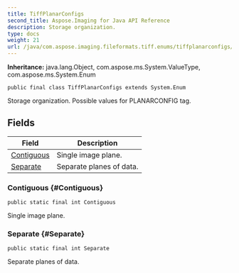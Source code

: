 ```yaml
---
title: TiffPlanarConfigs
second_title: Aspose.Imaging for Java API Reference
description: Storage organization.
type: docs
weight: 21
url: /java/com.aspose.imaging.fileformats.tiff.enums/tiffplanarconfigs/
---
```

**Inheritance:**
java.lang.Object, com.aspose.ms.System.ValueType, com.aspose.ms.System.Enum
```
public final class TiffPlanarConfigs extends System.Enum
```

Storage organization. Possible values for PLANARCONFIG tag.
## Fields

| Field | Description |
| --- | --- |
| [Contiguous](#Contiguous) | Single image plane. |
| [Separate](#Separate) | Separate planes of data. |
### Contiguous {#Contiguous}
```
public static final int Contiguous
```


Single image plane.

### Separate {#Separate}
```
public static final int Separate
```


Separate planes of data.

